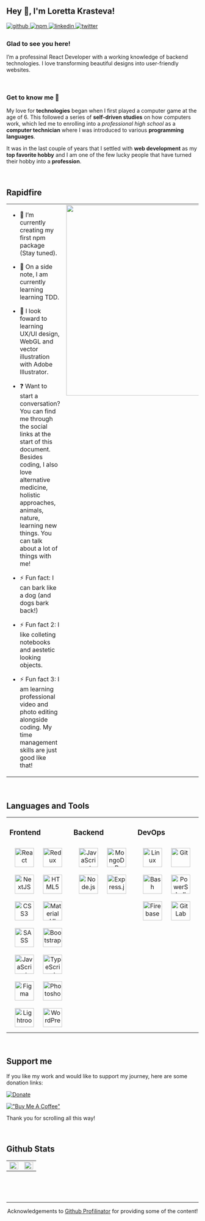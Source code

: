 ## Hey 👋, I'm Loretta Krasteva!  
  

<a href="https://github.com/sudo-ditto" target="_blank">
<img src=https://img.shields.io/badge/github-%2324292e.svg?&style=for-the-badge&logo=github&logoColor=white alt=github style="margin-bottom: 5px;" />
</a>
<a href="https://www.npmjs.com/~lucky-lore" target="_blank">
<img src=https://img.shields.io/badge/npm-%2324292e.svg?&style=for-the-badge&logo=npm&logoColor=red alt=npm style="margin-bottom: 5px;" />
</a>
<a href="https://linkedin.com/in/loretta-krasteva" target="_blank">
<img src=https://img.shields.io/badge/linkedin-%231E77B5.svg?&style=for-the-badge&logo=linkedin&logoColor=white alt=linkedin style="margin-bottom: 5px;" />
</a>
<a href="https://twitter.com/_luckylore" target="_blank">
<img src=https://img.shields.io/badge/twitter-%2300acee.svg?&style=for-the-badge&logo=twitter&logoColor=white alt=twitter style="margin-bottom: 5px;" />
</a>


### **Glad to see you here!**
I’m a professinal React Developer with a working knowledge of backend technologies. I love transforming beautiful designs into user-friendly websites.


<br/>  

### **Get to know me 🥰**
My love for **technologies** began when I first played a computer game at the age of 6. This followed a series of **self-driven studies** on how computers work, which led me to enrolling into a *professional high school* as a **computer technician** where I was introduced to various **programming languages**.

It was in the last couple of years that I settled with **web development** as my **top favorite hobby** and I am one of the few lucky people that have turned their hobby into a **profession**.  
  

<br/>  


## **Rapidfire**  
<table><tr><td valign="top" width="50%">

- 🚀 I’m currently creating my first npm package (Stay tuned).

- 📖 On a side note, I am currently learning learning TDD.
  
- 🌱 I look foward to learning UX/UI design, WebGL and vector illustration with Adobe Illustrator.
  
- ❓ Want to start a conversation? You can find me through the social links at the start of this document. Besides coding, I also love alternative medicine, holistic approaches, animals, nature, learning new things. You can talk about a lot of things with me! 

  
- ⚡ Fun fact: I can bark like a dog (and dogs bark back!)  
- ⚡ Fun fact 2: I like colleting notebooks and aestetic looking objects.
- ⚡ Fun fact 3: I am learning professional video and photo editing alongside coding. My time management skills are just good like that!
  
</td><td valign="top" width="50%">

<div align="center">
<img src="https://scontent.fsof8-1.fna.fbcdn.net/v/t1.6435-9/129469539_5329355430423504_3746290075743845374_n.jpg?_nc_cat=104&ccb=1-5&_nc_sid=730e14&_nc_ohc=3q0o7hmHyNoAX-fabcS&_nc_ht=scontent.fsof8-1.fna&oh=00_AT-l7ikeoBbxk8WC4Xg2uP9_aVZyUJx6Nm7BMfwBgUagCQ&oe=6220C1D6" align="center" style="width: 450px; height: 500px" />
</div>  


</td></tr></table>  

<br/>  


## **Languages and Tools**  

<table><tr><td valign="top" width="33%">



### Frontend  
<div align="center">  
<img style="margin: 10px" src="https://profilinator.rishav.dev/skills-assets/react-original-wordmark.svg" alt="React" height="50" />  
<img style="margin: 10px" src="https://profilinator.rishav.dev/skills-assets/redux-original.svg" alt="Redux" height="50" />  
<img style="margin: 10px" src="https://images.ctfassets.net/23aumh6u8s0i/c04wENP3FnbevwdWzrePs/1e2739fa6d0aa5192cf89599e009da4e/nextjs" alt="NextJS" height="50" /> 
<img style="margin: 10px" src="https://profilinator.rishav.dev/skills-assets/html5-original-wordmark.svg" alt="HTML5" height="50" />  
<img style="margin: 10px" src="https://profilinator.rishav.dev/skills-assets/css3-original-wordmark.svg" alt="CSS3" height="50" />
<img style="margin: 10px" src="https://v4.material-ui.com/static/logo.png" alt="Material UI" height="50" />  
<img style="margin: 10px" src="https://sass-lang.com/assets/img/styleguide/seal-color-aef0354c.png" alt="SASS" height="50" />  
<img style="margin: 10px" src="https://profilinator.rishav.dev/skills-assets/bootstrap-plain.svg" alt="Bootstrap" height="50" />  
<img style="margin: 10px" src="https://profilinator.rishav.dev/skills-assets/javascript-original.svg" alt="JavaScript" height="50" />  
<img style="margin: 10px" src="https://profilinator.rishav.dev/skills-assets/typescript-original.svg" alt="TypeScript" height="50" />  
<img style="margin: 10px" src="https://profilinator.rishav.dev/skills-assets/figma-icon.svg" alt="Figma" height="50" />  
<img style="margin: 10px" src="https://profilinator.rishav.dev/skills-assets/photoshop-plain.svg" alt="Photoshop" height="50" />  
<img style="margin: 10px" src="https://profilinator.rishav.dev/skills-assets/lightroom.png" alt="Lightroom" height="50" />  
<img style="margin: 10px" src="https://profilinator.rishav.dev/skills-assets/wordpress.png" alt="WordPress" height="50" />  
</div>

</td><td valign="top" width="33%">



### Backend  
<div align="center">  
<img style="margin: 10px" src="https://profilinator.rishav.dev/skills-assets/javascript-original.svg" alt="JavaScript" height="50" />  
<img style="margin: 10px" src="https://profilinator.rishav.dev/skills-assets/mongodb-original-wordmark.svg" alt="MongoDB" height="50" />  
<img style="margin: 10px" src="https://profilinator.rishav.dev/skills-assets/nodejs-original-wordmark.svg" alt="Node.js" height="50" />  
<img style="margin: 10px" src="https://profilinator.rishav.dev/skills-assets/express-original-wordmark.svg" alt="Express.js" height="50" />  
</div>

</td><td valign="top" width="33%">



### DevOps  
<div align="center">  
<img style="margin: 10px" src="https://profilinator.rishav.dev/skills-assets/linux-original.svg" alt="Linux" height="50" />  
<img style="margin: 10px" src="https://profilinator.rishav.dev/skills-assets/git-scm-icon.svg" alt="Git" height="50" />  
<img style="margin: 10px" src="https://profilinator.rishav.dev/skills-assets/gnu_bash-icon.svg" alt="Bash" height="50" />  
<img style="margin: 10px" src="https://profilinator.rishav.dev/skills-assets/powershell.png" alt="PowerShell" height="50" />  
<img style="margin: 10px" src="https://profilinator.rishav.dev/skills-assets/firebase.png" alt="Firebase" height="50" /> 
<img style="margin: 10px" src="https://profilinator.rishav.dev/skills-assets/gitlab.svg" alt="GitLab" height="50" />  
</div>

</td></tr></table>  

<br/>  


## **Support me**

If you like my work and would like to support my journey, here are some donation links:

[![Donate](https://img.shields.io/badge/Donate-PayPal-green.svg)](https://paypal.me/LoretaKrasteva?locale.x=en_GB)

[!["Buy Me A Coffee"](https://www.buymeacoffee.com/assets/img/custom_images/orange_img.png)](https://www.buymeacoffee.com/lucky.lore)

Thank you for scrolling all this way!

<br />

## **Github Stats**
<table><tr><td valign="top" width="50%">

<img src="https://github-readme-stats.vercel.app/api?username=lucky-lore&show_icons=true&count_private=true&hide_border=true" align="left" style="width: 100%" />

</td><td valign="top" width="50%">

<img src="https://github-readme-stats.vercel.app/api/top-langs/?username=lucky-lore&hide_border=true&layout=compact" align="left" style="width: 100%" />

</td></tr></table>  

<br/>  

<div>  

<br/>  


<br />

----
<div align="center">Acknowledgements to <a href="https://profilinator.rishav.dev/" target="_blank">Github Profilinator</a> for providing some of the content!</div>
